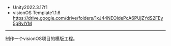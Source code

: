- Unity2022.3.17f1
- visionOS Template1.1.6 https://drive.google.com/drive/folders/1xJ44NEOIdePcA6PUjZYdS2FEy5gRvIYM

---

制作一个visionOS项目的模版工程。
